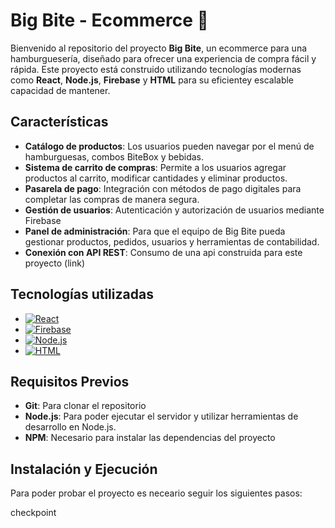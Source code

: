 # Big Bite - Ecommerce 🍔

Bienvenido al repositorio del proyecto **Big Bite**, un ecommerce para una hamburguesería, diseñado para ofrecer una experiencia de compra fácil y rápida. Este proyecto está construido utilizando tecnologías modernas como **React**, **Node.js**, **Firebase** y **HTML** para su eficientey escalable capacidad de mantener.

## Características

- **Catálogo de productos**: Los usuarios pueden navegar por el menú de hamburguesas, combos BiteBox y bebidas.
- **Sistema de carrito de compras**: Permite a los usuarios agregar productos al carrito, modificar cantidades y eliminar productos.
- **Pasarela de pago**: Integración con métodos de pago digitales para completar las compras de manera segura.
- **Gestión de usuarios**: Autenticación y autorización de usuarios mediante Firebase
- **Panel de administración**: Para que el equipo de Big Bite pueda gestionar productos, pedidos, usuarios y herramientas de contabilidad.
- **Conexión con API REST**: Consumo de una api construida para este proyecto (link)

## Tecnologías utilizadas

* [![React](https://img.shields.io/badge/React-61DAFB?style=flat&logo=react&logoColor=black&color=00C2FF)](https://reactjs.org/)
* [![Firebase](https://img.shields.io/badge/Firebase-FFCA28?style=flat&logo=firebase&logoColor=black&color=FF0000)](https://firebase.google.com/)
* [![Node.js](https://img.shields.io/badge/Node.js-339933?style=flat&logo=nodedotjs&logoColor=white&color=4CAF50)](https://nodejs.org/)
* [![HTML](https://img.shields.io/badge/HTML5-E34F26?style=flat&logo=html5&logoColor=white&color=FF8C00)](https://developer.mozilla.org/en-US/docs/Web/HTML)

## Requisitos Previos

- **Git**: Para clonar el repositorio
- **Node.js**: Para poder ejecutar el servidor y utilizar herramientas de desarrollo en Node.js.
- **NPM**: Necesario para instalar las dependencias del proyecto

## Instalación y Ejecución

Para poder probar el proyecto es neceario seguir los siguientes pasos:

checkpoint
